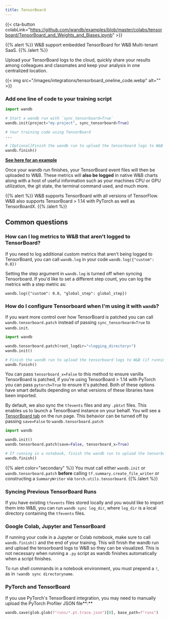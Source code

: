 ```yaml
---
title: TensorBoard
---
```

{{< cta-button colabLink="https://github.com/wandb/examples/blob/master/colabs/tensorboard/TensorBoard_and_Weights_and_Biases.ipynb" >}}




{{% alert %}}
W&B support embedded TensorBoard for W&B Multi-tenant SaaS.
{{% /alert %}}

Upload your TensorBoard logs to the cloud, quickly share your results among colleagues and classmates and keep your analysis in one centralized location.

{{< img src="/images/integrations/tensorboard_oneline_code.webp" alt="" >}}

### Add one line of code to your training script



```python
import wandb

# Start a wandb run with `sync_tensorboard=True`
wandb.init(project="my-project", sync_tensorboard=True)

# Your training code using TensorBoard
...

# [Optional]Finish the wandb run to upload the tensorboard logs to W&B (if running in Notebook)
wandb.finish()
```

[**See here for an example**](https://wandb.ai/rymc/simple-tensorboard-example/runs/oab614zf/tensorboard)

Once your wandb run finishes, your TensorBoard event files will then be uploaded to W&B. These metrics will **also be logged** in native W&B charts along with a host of useful information such as your machines CPU or GPU utilization, the git state, the terminal command used, and much more.

{{% alert %}}
W&B supports TensorBoard with all versions of TensorFlow. W&B also supports TensorBoard > 1.14 with PyTorch as well as TensorBoardX.
{{% /alert %}}

## Common questions

### How can I log metrics to W&B that aren't logged to TensorBoard?

If you need to log additional custom metrics that aren't being logged to TensorBoard, you can call `wandb.log` in your code `wandb.log({"custom": 0.8})`

Setting the step argument in `wandb.log` is turned off when syncing Tensorboard. If you'd like to set a different step count, you can log the metrics with a step metric as:

`wandb.log({"custom": 0.8, "global_step": global_step})`

### How do I configure Tensorboard when I'm using it with `wandb`?

If you want more control over how TensorBoard is patched you can call `wandb.tensorboard.patch` instead of passing `sync_tensorboard=True` to `wandb.init`.

```python
import wandb

wandb.tensorboard.patch(root_logdir="<logging_directory>")
wandb.init()

# Finish the wandb run to upload the tensorboard logs to W&B (if running in Notebook)
wandb.finish()
```

You can pass `tensorboard_x=False` to this method to ensure vanilla TensorBoard is patched, if you're using TensorBoard > 1.14 with PyTorch you can pass `pytorch=True` to ensure it's patched. Both of these options have smart defaults depending on what versions of these libraries have been imported.

By default, we also sync the `tfevents` files and any `.pbtxt` files. This enables us to launch a TensorBoard instance on your behalf. You will see a [TensorBoard tab](https://www.wandb.com/articles/hosted-tensorboard) on the run page. This behavior can be turned off by passing `save=False` to `wandb.tensorboard.patch`

```python
import wandb

wandb.init()
wandb.tensorboard.patch(save=False, tensorboard_x=True)

# If running in a notebook, finish the wandb run to upload the tensorboard logs to W&B
wandb.finish()
```

{{% alert color="secondary" %}}
You must call either `wandb.init` or `wandb.tensorboard.patch` **before** calling `tf.summary.create_file_writer` or constructing a `SummaryWriter` via `torch.utils.tensorboard`.
{{% /alert %}}

### Syncing Previous TensorBoard Runs

If you have existing `tfevents` files stored locally and you would like to import them into W&B, you can run `wandb sync log_dir`, where `log_dir` is a local directory containing the `tfevents` files.

### Google Colab, Jupyter and TensorBoard

If running your code in a Jupyter or Colab notebook, make sure to call `wandb.finish()` and the end of your training. This will finish the wandb run and upload the tensorboard logs to W&B so they can be visualized. This is not necessary when running a `.py` script as wandb finishes automatically when a script finishes.

To run shell commands in a notebook environment, you must prepend a `!`, as in `!wandb sync directoryname`.

### PyTorch and TensorBoard

If you use PyTorch's TensorBoard integration, you may need to manually upload the PyTorch Profiler JSON file**:**

```python
wandb.save(glob.glob(f"runs/*.pt.trace.json")[0], base_path=f"runs")
```
